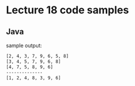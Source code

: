 # Lecture 18 code samples

## Java

sample output:

```bash
[2, 4, 3, 7, 9, 6, 5, 8]
[3, 4, 5, 7, 9, 6, 8]
[4, 7, 5, 8, 9, 6]
--------------
[1, 2, 4, 8, 3, 9, 6]
```
